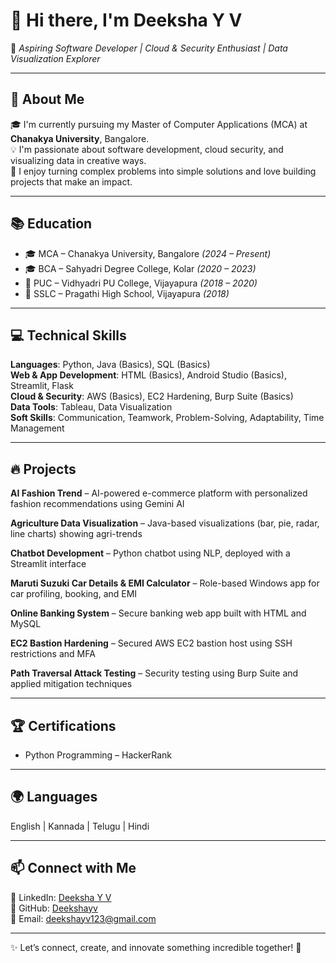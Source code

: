 # 👋 Hi there, I'm **Deeksha Y V**  
🎯 *Aspiring Software Developer | Cloud & Security Enthusiast | Data Visualization Explorer*

---

## 🌟 About Me  
🎓 I'm currently pursuing my Master of Computer Applications (MCA) at **Chanakya University**, Bangalore.  
💡 I'm passionate about software development, cloud security, and visualizing data in creative ways.  
🚀 I enjoy turning complex problems into simple solutions and love building projects that make an impact.  

---

## 📚 Education  
- 🎓 MCA – Chanakya University, Bangalore *(2024 – Present)*  
- 🎓 BCA – Sahyadri Degree College, Kolar *(2020 – 2023)*  
- 🏫 PUC – Vidhyadri PU College, Vijayapura *(2018 – 2020)*  
- 🏫 SSLC – Pragathi High School, Vijayapura *(2018)*  

---

## 💻 Technical Skills  
**Languages**: Python, Java (Basics), SQL (Basics)  
**Web & App Development**: HTML (Basics), Android Studio (Basics), Streamlit, Flask  
**Cloud & Security**: AWS (Basics), EC2 Hardening, Burp Suite (Basics)  
**Data Tools**: Tableau, Data Visualization  
**Soft Skills**: Communication, Teamwork, Problem-Solving, Adaptability, Time Management  

---

## 🔥 Projects  

**AI Fashion Trend** – AI-powered e-commerce platform with personalized fashion recommendations using Gemini AI  

**Agriculture Data Visualization** – Java-based visualizations (bar, pie, radar, line charts) showing agri-trends  

**Chatbot Development** – Python chatbot using NLP, deployed with a Streamlit interface  

**Maruti Suzuki Car Details & EMI Calculator** – Role-based Windows app for car profiling, booking, and EMI  

**Online Banking System** – Secure banking web app built with HTML and MySQL  

**EC2 Bastion Hardening** – Secured AWS EC2 bastion host using SSH restrictions and MFA  

**Path Traversal Attack Testing** – Security testing using Burp Suite and applied mitigation techniques  

---

## 🏆 Certifications  
- Python Programming – HackerRank  

---

## 🌍 Languages  
English | Kannada | Telugu | Hindi  

---

## 📫 Connect with Me  
🔗 LinkedIn: [Deeksha Y V](https://www.linkedin.com/in/deeksha-yv-57009525a)  
🔗 GitHub: [Deekshayv](https://github.com/Deekshayv)  
📧 Email: deekshayv123@gmail.com  

---

✨ Let’s connect, create, and innovate something incredible together! 🚀
